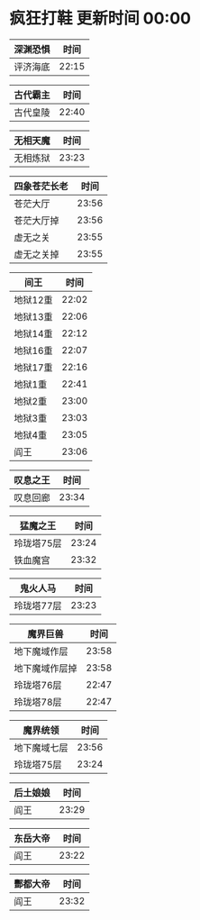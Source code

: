 # 疯狂打鞋 更新时间 00:00

| 深渊恐惧   | 时间    |
|--------|-------|
| 评济海底 | 22:15 |

| 古代霸主   | 时间    |
|--------|-------|
| 古代皇陵 | 22:40 |

| 无相天魔   | 时间    |
|--------|-------|
| 无相炼狱 | 23:23 |

| 四象苍茫长老   | 时间    |
|--------|-------|
| 苍茫大厅 | 23:56 |
| 苍茫大厅掉 | 23:56 |
| 虚无之关 | 23:55 |
| 虚无之关掉 | 23:55 |

| 间王   | 时间    |
|--------|-------|
| 地狱12重 | 22:02 |
| 地狱13重 | 22:06 |
| 地狱14重 | 22:12 |
| 地狱16重 | 22:07 |
| 地狱17重 | 22:16 |
| 地狱1重 | 22:41 |
| 地狱2重 | 23:00 |
| 地狱3重 | 23:03 |
| 地狱4重 | 23:05 |
| 阎王 | 23:06 |

| 叹息之王   | 时间    |
|--------|-------|
| 叹息回廊 | 23:34 |

| 猛魔之王   | 时间    |
|--------|-------|
| 玲珑塔75层 | 23:24 |
| 铁血魔宫 | 23:32 |

| 鬼火人马   | 时间    |
|--------|-------|
| 玲珑塔77层 | 23:23 |

| 魔界巨兽   | 时间    |
|--------|-------|
| 地下魔域作层 | 23:58 |
| 地下魔域作层掉 | 23:58 |
| 玲珑塔76层 | 22:47 |
| 玲珑塔78层 | 22:47 |

| 魔界统领   | 时间    |
|--------|-------|
| 地下魔域七层 | 23:56 |
| 玲珑塔75层 | 23:24 |

| 后土娘娘   | 时间    |
|--------|-------|
| 阎王 | 23:29 |

| 东岳大帝   | 时间    |
|--------|-------|
| 阎王 | 23:22 |

| 酆都大帝   | 时间    |
|--------|-------|
| 阎王 | 23:32 |